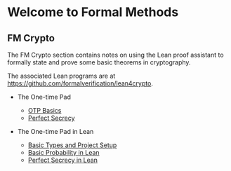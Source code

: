 # Welcome to Formal Methods

## FM Crypto

The FM Crypto section contains notes on using the Lean proof assistant to formally
state and prove some basic theorems in cryptography.

The associated Lean programs are at <https://github.com/formalverification/lean4crypto>.

-  The One-time Pad

   -  [OTP Basics](crypto/otp/otp-basics.md)
   -  [Perfect Secrecy](crypto/otp/perfect-secrecy.md)

-  The One-time Pad in Lean

   -  [Basic Types and Project Setup](crypto/otp/otp-basics-types.md)
   -  [Basic Probability in Lean](crypto/otp/basic-probability-in-lean.md)
   -  [Perfect Secrecy in Lean](crypto/otp/perfect-secrecy-in-lean.md)


<!-- [IOHK.io](https://iohk.io/) :rocket:
 -->


<!-- ## Commands -->

<!-- * `mkdocs new [dir-name]` - Create a new project. -->
<!-- * `mkdocs serve` - Start the live-reloading docs server. -->
<!-- * `mkdocs build` - Build the documentation site. -->
<!-- * `mkdocs -h` - Print help message and exit. -->

<!-- ## Project layout -->

<!--     mkdocs.yml    # The configuration file. -->
<!--     docs/ -->
<!--         index.md  # The documentation homepage. -->
<!--         ...       # Other markdown pages, images and other files. -->
